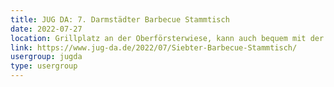 ```yaml
---
title: JUG DA: 7. Darmstädter Barbecue Stammtisch
date: 2022-07-27
location: Grillplatz an der Oberförsterwiese, kann auch bequem mit der Straßenbahn (Böllenfalltor) erreicht werden!
link: https://www.jug-da.de/2022/07/Siebter-Barbecue-Stammtisch/
usergroup: jugda
type: usergroup
---
```

